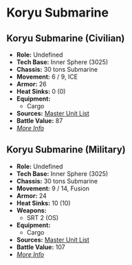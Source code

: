 # Koryu Submarine 

## Koryu Submarine (Civilian) 

- **Role:** Undefined 
- **Tech Base:** Inner Sphere (3025) 
- **Chassis:** 30 tons Submarine 
- **Movement:** 6 / 9, ICE 
- **Armor:** 26 
- **Heat Sinks:** 0 (0) 
- **Equipment:** 
  - Cargo 
- **Sources:** [Master Unit List](http://masterunitlist.info/Unit/Details/1818/koryu-submarine-civilian) 
- **Battle Value:** 87 
- [*More Info*](koryu_submarine/koryu_submarine_civilian.md) 

## Koryu Submarine (Military) 

- **Role:** Undefined 
- **Tech Base:** Inner Sphere (3025) 
- **Chassis:** 30 tons Submarine 
- **Movement:** 9 / 14, Fusion 
- **Armor:** 24 
- **Heat Sinks:** 10 (10) 
- **Weapons:** 
  - SRT 2 (OS) 
- **Equipment:** 
  - Cargo 
- **Sources:** [Master Unit List](http://masterunitlist.info/Unit/Details/1819/koryu-submarine-military) 
- **Battle Value:** 107 
- [*More Info*](koryu_submarine/koryu_submarine_military.md) 

